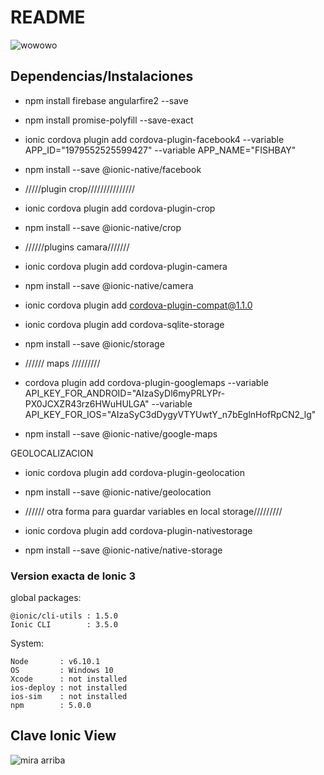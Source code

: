 # README #

![wowowo](http://static.fjcdn.com/gifs/Trippy_c2d391_2720253.gif)

## Dependencias/Instalaciones

+ npm install firebase angularfire2 --save
+ npm install promise-polyfill --save-exact
+ ionic cordova plugin add cordova-plugin-facebook4 --variable APP_ID="1979552525599427" --variable APP_NAME="FISHBAY"
+ npm install --save @ionic-native/facebook

+ /////plugin crop///////////////

+ ionic cordova plugin add cordova-plugin-crop
+ npm install --save @ionic-native/crop

+ //////plugins camara///////

+ ionic cordova plugin add cordova-plugin-camera
+ npm install --save @ionic-native/camera
+ ionic cordova plugin add cordova-plugin-compat@1.1.0
+ ionic cordova plugin add cordova-sqlite-storage
+ npm install --save @ionic/storage

+ ////// maps /////////

+ cordova plugin add cordova-plugin-googlemaps --variable API_KEY_FOR_ANDROID="AIzaSyDl6myPRLYPr-PX0JCXZR43rz6HWuHULGA" --variable API_KEY_FOR_IOS="AIzaSyC3dDygyVTYUwtY_n7bEglnHofRpCN2_lg"
+ npm install --save @ionic-native/google-maps

GEOLOCALIZACION

+ ionic cordova plugin add cordova-plugin-geolocation
+ npm install --save @ionic-native/geolocation

+ ////// otra forma para guardar variables en local storage/////////
+ ionic cordova plugin add cordova-plugin-nativestorage
+ npm install --save @ionic-native/native-storage


### Version exacta de Ionic 3 ###

global packages:

    @ionic/cli-utils : 1.5.0
    Ionic CLI        : 3.5.0

System:

    Node       : v6.10.1
    OS         : Windows 10
    Xcode      : not installed
    ios-deploy : not installed
    ios-sim    : not installed
    npm        : 5.0.0



## Clave Ionic View ##


![mira arriba](https://image.ibb.co/hxONnv/ezgif_com_rotate.gif)